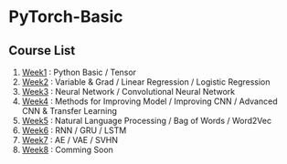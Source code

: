 # PyTorch-Basic

## Course List  
1. [Week1](Week1) : Python Basic / Tensor
2. [Week2](Week2) : Variable & Grad / Linear Regression / Logistic Regression
3. [Week3](Week3) : Neural Network / Convolutional Neural Network
4. [Week4](Week4) : Methods for Improving Model / Improving CNN / Advanced CNN & Transfer Learning
5. [Week5](Week5) : Natural Language Processing / Bag of Words / Word2Vec
6. [Week6](Week6) : RNN / GRU / LSTM
7. [Week7](week7) : AE / VAE / SVHN
8. [Week8](week8) : Comming Soon
